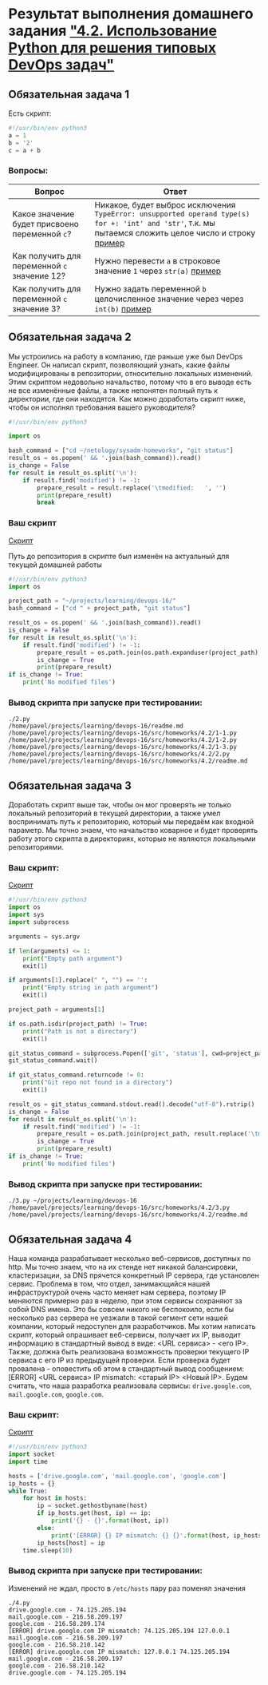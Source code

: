 # Результат выполнения домашнего задания ["4.2. Использование Python для решения типовых DevOps задач"](https://github.com/netology-code/sysadm-homeworks/tree/devsys10/04-script-02-py)

## Обязательная задача 1

Есть скрипт:
```python
#!/usr/bin/env python3
a = 1
b = '2'
c = a + b
```

### Вопросы:
| Вопрос                                          | Ответ                                                                                                                                                            |
| ----------------------------------------------- | ---------------------------------------------------------------------------------------------------------------------------------------------------------------- |
| Какое значение будет присвоено переменной `c`?  | Никакое, будет выброс исключения `TypeError: unsupported operand type(s) for +: 'int' and 'str'`, т.к. мы пытаемся сложить целое число и строку [пример](1-1.py) |
| Как получить для переменной `c` значение 12?    | Нужно перевести `a` в строковое значение `1` через `str(a)` [пример](1-2.py)                                                                                     |
| Как получить для переменной `c` значение 3?     | Нужно задать переменной `b` целочисленное значение через через `int(b)` [пример](1-3.py)                                                                         |

## Обязательная задача 2
Мы устроились на работу в компанию, где раньше уже был DevOps Engineer. Он написал скрипт, позволяющий узнать, какие файлы модифицированы в репозитории, относительно локальных изменений. Этим скриптом недовольно начальство, потому что в его выводе есть не все изменённые файлы, а также непонятен полный путь к директории, где они находятся. Как можно доработать скрипт ниже, чтобы он исполнял требования вашего руководителя?

```python
#!/usr/bin/env python3

import os

bash_command = ["cd ~/netology/sysadm-homeworks", "git status"]
result_os = os.popen(' && '.join(bash_command)).read()
is_change = False
for result in result_os.split('\n'):
    if result.find('modified') != -1:
        prepare_result = result.replace('\tmodified:   ', '')
        print(prepare_result)
        break
```

### Ваш скрипт

[Скрипт](2.py)

Путь до репозитория в скрипте был изменён на актуальный для текущей домашней работы
```python
#!/usr/bin/env python3
import os

project_path = "~/projects/learning/devops-16/"
bash_command = ["cd " + project_path, "git status"]

result_os = os.popen(' && '.join(bash_command)).read()
is_change = False
for result in result_os.split('\n'):
    if result.find('modified') != -1:
        prepare_result = os.path.join(os.path.expanduser(project_path), result.replace('\tmodified:   ', ''))
        is_change = True
        print(prepare_result)
if is_change != True:
    print('No modified files')
```

### Вывод скрипта при запуске при тестировании:
```
./2.py
/home/pavel/projects/learning/devops-16/readme.md
/home/pavel/projects/learning/devops-16/src/homeworks/4.2/1-1.py
/home/pavel/projects/learning/devops-16/src/homeworks/4.2/1-2.py
/home/pavel/projects/learning/devops-16/src/homeworks/4.2/1-3.py
/home/pavel/projects/learning/devops-16/src/homeworks/4.2/2.py
/home/pavel/projects/learning/devops-16/src/homeworks/4.2/readme.md
```

## Обязательная задача 3
Доработать скрипт выше так, чтобы он мог проверять не только локальный репозиторий в текущей директории, а также умел воспринимать путь к репозиторию, который мы передаём как входной параметр. Мы точно знаем, что начальство коварное и будет проверять работу этого скрипта в директориях, которые не являются локальными репозиториями.

### Ваш скрипт:

[Скрипт](3.py)

```python
#!/usr/bin/env python3
import os
import sys
import subprocess

arguments = sys.argv

if len(arguments) <= 1:
    print("Empty path argument")
    exit(1)

if arguments[1].replace(" ", "") == '':
    print("Empty string in path argument")
    exit(1)

project_path = arguments[1]

if os.path.isdir(project_path) != True:
    print("Path is not a directory")
    exit(1)

git_status_command = subprocess.Popen(['git', 'status'], cwd=project_path, stdout=subprocess.PIPE, stderr=subprocess.PIPE)
git_status_command.wait()

if git_status_command.returncode != 0:
    print("Git repo not found in a directory")
    exit(1)

result_os = git_status_command.stdout.read().decode("utf-8").rstrip()
is_change = False
for result in result_os.split('\n'):
    if result.find('modified') != -1:
        prepare_result = os.path.join(project_path, result.replace('\tmodified:   ', ''))
        is_change = True
        print(prepare_result)
if is_change != True:
    print('No modified files')
```

### Вывод скрипта при запуске при тестировании:
```
./3.py ~/projects/learning/devops-16
/home/pavel/projects/learning/devops-16/src/homeworks/4.2/3.py
/home/pavel/projects/learning/devops-16/src/homeworks/4.2/readme.md
```

## Обязательная задача 4
Наша команда разрабатывает несколько веб-сервисов, доступных по http. Мы точно знаем, что на их стенде нет никакой балансировки, кластеризации, за DNS прячется конкретный IP сервера, где установлен сервис. Проблема в том, что отдел, занимающийся нашей инфраструктурой очень часто меняет нам сервера, поэтому IP меняются примерно раз в неделю, при этом сервисы сохраняют за собой DNS имена. Это бы совсем никого не беспокоило, если бы несколько раз сервера не уезжали в такой сегмент сети нашей компании, который недоступен для разработчиков. Мы хотим написать скрипт, который опрашивает веб-сервисы, получает их IP, выводит информацию в стандартный вывод в виде: <URL сервиса> - <его IP>. Также, должна быть реализована возможность проверки текущего IP сервиса c его IP из предыдущей проверки. Если проверка будет провалена - оповестить об этом в стандартный вывод сообщением: [ERROR] <URL сервиса> IP mismatch: <старый IP> <Новый IP>. Будем считать, что наша разработка реализовала сервисы: `drive.google.com`, `mail.google.com`, `google.com`.

### Ваш скрипт:

[Скрипт](4.py)

```python
#!/usr/bin/env python3
import socket
import time

hosts = ['drive.google.com', 'mail.google.com', 'google.com']
ip_hosts = {}
while True:
    for host in hosts:
        ip = socket.gethostbyname(host)
        if ip_hosts.get(host, ip) == ip:
            print('{} - {}'.format(host, ip))
        else:
            print('[ERROR] {} IP mismatch: {} {}'.format(host, ip_hosts.get(host), ip))
        ip_hosts[host] = ip
    time.sleep(10)
```

### Вывод скрипта при запуске при тестировании:
Изменений не ждал, просто в `/etc/hosts` пару раз поменял значения
```
./4.py
drive.google.com - 74.125.205.194
mail.google.com - 216.58.209.197
google.com - 216.58.209.174
[ERROR] drive.google.com IP mismatch: 74.125.205.194 127.0.0.1
mail.google.com - 216.58.209.197
google.com - 216.58.210.142
[ERROR] drive.google.com IP mismatch: 127.0.0.1 74.125.205.194
mail.google.com - 216.58.209.197
google.com - 216.58.210.142
drive.google.com - 74.125.205.194
```